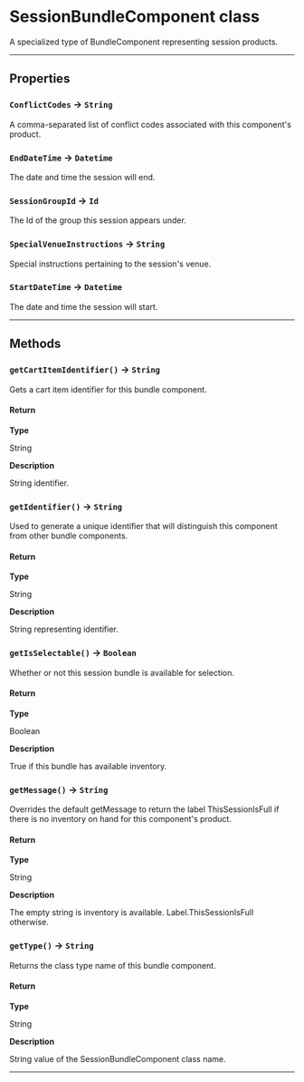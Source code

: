 # SessionBundleComponent class

A specialized type of BundleComponent representing session products.

---
## Properties

### `ConflictCodes` → `String`

A comma-separated list of conflict codes associated with this component's product.

### `EndDateTime` → `Datetime`

The date and time the session will end.

### `SessionGroupId` → `Id`

The Id of the group this session appears under.

### `SpecialVenueInstructions` → `String`

Special instructions pertaining to the session's venue.

### `StartDateTime` → `Datetime`

The date and time the session will start.

---
## Methods
### `getCartItemIdentifier()` → `String`

Gets a cart item identifier for this bundle component.

#### Return

**Type**

String

**Description**

String identifier.

### `getIdentifier()` → `String`

Used to generate a unique identifier that will distinguish this component from other bundle components.

#### Return

**Type**

String

**Description**

String representing identifier.

### `getIsSelectable()` → `Boolean`

Whether or not this session bundle is available for selection.

#### Return

**Type**

Boolean

**Description**

True if this bundle has available inventory.

### `getMessage()` → `String`

Overrides the default getMessage to return the label ThisSessionIsFull if there is no inventory on hand for this component's product.

#### Return

**Type**

String

**Description**

The empty string is inventory is available. Label.ThisSessionIsFull otherwise.

### `getType()` → `String`

Returns the class type name of this bundle component.

#### Return

**Type**

String

**Description**

String value of the SessionBundleComponent class name.

---
